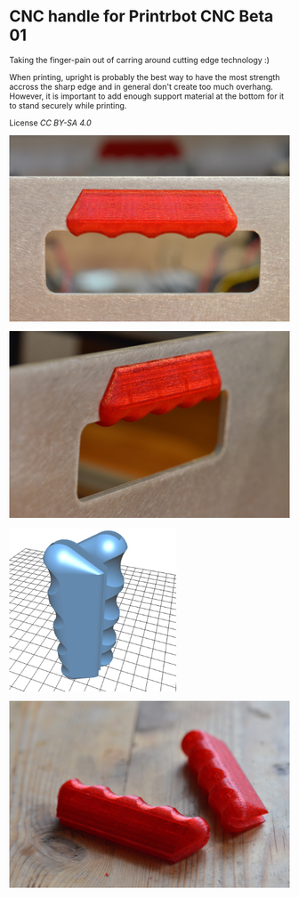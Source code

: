 CNC handle for Printrbot CNC Beta 01
====================================

Taking the finger-pain out of carring around cutting edge technology :)

When printing, upright is probably the best way to have the most strength
accross the sharp edge and in general don't create too much overhang. However,
it is important to add enough support material at the bottom for it to stand
securely while printing.

License *CC BY-SA 4.0*

![Front view][front]

![Side view][side]

<a href="cnc-handle.stl"><img src="img/stl-view.png" width="300px"></a>

![Fresh from printer][printed]

[printed]: ./img/handle-printed.jpg
[front]: ./img/handle-front.jpg
[side]: ./img/handle-side.jpg
